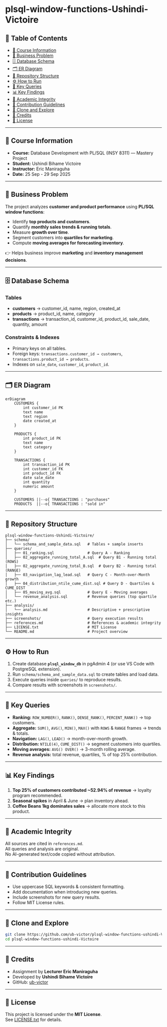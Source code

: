 # plsql-window-functions-Ushindi-Victoire

## 📑 Table of Contents
- [📘 Course Information](#-course-information)
- [📌 Business Problem](#-business-problem)
- [🗄️ Database Schema](#️-database-schema)
- [🗂️ ER Diagram](#️-er-diagram)
- [📂 Repository Structure](#-repository-structure)
- [⚙️ How to Run](#️-how-to-run)
- [🔑 Key Queries](#-key-queries)
- [📊 Key Findings](#-key-findings)
- [📜 Academic Integrity](#-academic-integrity)
- [📘 Contribution Guidelines](#-contribution-guidelines)
- [🚀 Clone and Explore](#-clone-and-explore)
- [🙌 Credits](#-credits)
- [📜 License](#-license)

---

## 📘 Course Information
- **Course:** Database Development with PL/SQL (INSY 8311) — Mastery Project  
- **Student:** Ushindi Bihame Victoire  
- **Instructor:** Eric Maniraguha  
- **Date:** 25 Sep - 29 Sep 2025  

---

## 📌 Business Problem
The project analyzes **customer and product performance** using **PL/SQL window functions**:  
- Identify **top products and customers**.  
- Quantify **monthly sales trends & running totals**.  
- Measure **growth over time**.  
- Segment customers into **quartiles for marketing**.  
- Compute **moving averages for forecasting inventory**.  

👉 Helps business improve **marketing** and **inventory management decisions**.  

---

## 🗄️ Database Schema
### Tables
- **customers** → customer_id, name, region, created_at  
- **products** → product_id, name, category  
- **transactions** → transaction_id, customer_id, product_id, sale_date, quantity, amount  

### Constraints & Indexes
- Primary keys on all tables.  
- Foreign keys: `transactions.customer_id → customers`, `transactions.product_id → products`.  
- Indexes on `sale_date`, `customer_id`, `product_id`.  

---

## 🗂️ ER Diagram
```mermaid
erDiagram
    CUSTOMERS {
        int customer_id PK
        text name
        text region
        date created_at
    }

    PRODUCTS {
        int product_id PK
        text name
        text category
    }

    TRANSACTIONS {
        int transaction_id PK
        int customer_id FK
        int product_id FK
        date sale_date
        int quantity
        numeric amount
    }

    CUSTOMERS ||--o{ TRANSACTIONS : "purchases"
    PRODUCTS  ||--o{ TRANSACTIONS : "sold in"
```

---

## 📂 Repository Structure
```
plsql-window-functions-Ushindi-Victoire/
├── schema/
│   └── schema_and_sample_data.sql   # Tables + sample inserts
├── queries/
│   ├── 01_ranking.sql               # Query A - Ranking
│   ├── 02_aggregate_running_total_A.sql  # Query B1 - Running total (ROWS)
│   ├── 02_aggregate_running_total_B.sql  # Query B2 - Running total (RANGE)
│   ├── 03_navigation_lag_lead.sql   # Query C - Month-over-Month growth
│   ├── 04_distribution_ntile_cume_dist.sql # Query D - Quartiles & CUME_DIST
│   ├── 05_moving_avg.sql            # Query E - Moving averages
│   └── revenue_analysis.sql         # Revenue queries (top quartile etc.)
├── analysis/
│   └── analysis.md                  # Descriptive + prescriptive insights
├── screenshots/                     # Query execution results
├── references.md                    # References & academic integrity
├── LICENSE.txt                      # MIT License
└── README.md                        # Project overview
```

---

## ⚙️ How to Run
1. Create database **`plsql_window_db`** in pgAdmin 4 (or use VS Code with PostgreSQL extension).  
2. Run `schema/schema_and_sample_data.sql` to create tables and load data.  
3. Execute queries inside `queries/` to reproduce results.  
4. Compare results with screenshots in `screenshots/`.  

---

## 🔑 Key Queries
- **Ranking:** `ROW_NUMBER()`, `RANK()`, `DENSE_RANK()`, `PERCENT_RANK()` → top customers.  
- **Aggregate:** `SUM()`, `AVG()`, `MIN()`, `MAX()` with `ROWS` & `RANGE` frames → trends & totals.  
- **Navigation:** `LAG()`, `LEAD()` → month-over-month growth.  
- **Distribution:** `NTILE(4)`, `CUME_DIST()` → segment customers into quartiles.  
- **Moving averages:** `AVG() OVER()` → 3-month rolling average.  
- **Revenue analysis:** total revenue, quartiles, % of top 25% contribution.  

---

## 📊 Key Findings
1. **Top 25% of customers contributed ~52.94% of revenue** → loyalty program recommended.  
2. **Seasonal spikes** in April & June → plan inventory ahead.  
3. **Coffee Beans 1kg dominates sales** → allocate more stock to this product.  

---

## 📜 Academic Integrity
All sources are cited in `references.md`.  
All queries and analysis are original.  
No AI-generated text/code copied without attribution.  

---

## 📘 Contribution Guidelines
- Use uppercase SQL keywords & consistent formatting.  
- Add documentation when introducing new queries.  
- Include screenshots for new query results.  
- Follow MIT License rules.  

---

## 🚀 Clone and Explore
```bash
git clone https://github.com/ub-victor/plsql-window-functions-ushindi-Victoire.git
cd plsql-window-functions-ushindi-Victoire
```

---

## 🙌 Credits
- Assignment by **Lecturer Eric Maniraguha**  
- Developed by **Ushindi Bihame Victoire**  
- GitHub: [ub-victor](https://github.com/ub-victor)  

---

## 📜 License
This project is licensed under the **MIT License**.  
See [LICENSE.txt](./LICENSE.txt) for details.